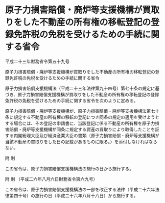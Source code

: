 # 原子力損害賠償・廃炉等支援機構が買取りをした不動産の所有権の移転登記の登録免許税の免税を受けるための手続に関する省令

平成二十三年財務省令第五十九号

原子力損害賠償・廃炉等支援機構が買取りをした不動産の所有権の移転登記の登録免許税の免税を受けるための手続に関する省令

原子力損害賠償支援機構法（平成二十三年法律第九十四号）第七十条の規定に基づき、原子力損害賠償支援機構が買取りをした不動産の所有権の移転登記の登録免許税の免税を受けるための手続に関する省令を次のように定める。

原子力損害賠償・廃炉等支援機構が、原子力損害賠償・廃炉等支援機構法第七十条に規定する不動産の所有権の移転の登記につき同条の規定の適用を受けようとする場合には、その登記の申請書に、当該登記に係る不動産の所有権を原子力損害賠償・廃炉等支援機構が同条に規定する資産の買取りにより取得したことを証する内閣総理大臣及び経済産業大臣の書類（原子力損害賠償・廃炉等支援機構が当該不動産の買取りをした日の記載があるものに限る。）を添付しなければならない。

附 則

この省令は、原子力損害賠償支援機構法の施行の日から施行する。

附 則 （平成二六年八月六日財務省令第六九号）

この省令は、原子力損害賠償支援機構法の一部を改正する法律（平成二十六年法律第四十号）の施行の日（平成二十六年八月十八日）から施行する。
